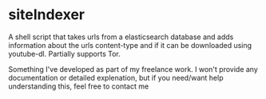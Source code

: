 # siteIndexer

A shell script that takes urls from a elasticsearch database and adds information about the urls content-type and if it can be downloaded using youtube-dl. Partially supports Tor. 

Something I've developed as part of my freelance work. I won't provide any documentation or detailed explenation, but if you need/want help understanding this, feel free to contact me
